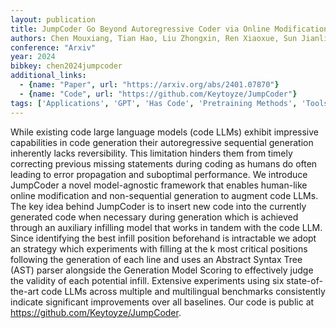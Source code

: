 ```yaml
---
layout: publication
title: JumpCoder Go Beyond Autoregressive Coder via Online Modification
authors: Chen Mouxiang, Tian Hao, Liu Zhongxin, Ren Xiaoxue, Sun Jianling
conference: "Arxiv"
year: 2024
bibkey: chen2024jumpcoder
additional_links:
  - {name: "Paper", url: "https://arxiv.org/abs/2401.07870"}
  - {name: "Code", url: "https://github.com/Keytoyze/JumpCoder"}
tags: ['Applications', 'GPT', 'Has Code', 'Pretraining Methods', 'Tools']
---
```

While existing code large language models (code LLMs) exhibit impressive capabilities in code generation their autoregressive sequential generation inherently lacks reversibility. This limitation hinders them from timely correcting previous missing statements during coding as humans do often leading to error propagation and suboptimal performance. We introduce JumpCoder a novel model-agnostic framework that enables human-like online modification and non-sequential generation to augment code LLMs. The key idea behind JumpCoder is to insert new code into the currently generated code when necessary during generation which is achieved through an auxiliary infilling model that works in tandem with the code LLM. Since identifying the best infill position beforehand is intractable we adopt an strategy which experiments with filling at the k most critical positions following the generation of each line and uses an Abstract Syntax Tree (AST) parser alongside the Generation Model Scoring to effectively judge the validity of each potential infill. Extensive experiments using six state-of-the-art code LLMs across multiple and multilingual benchmarks consistently indicate significant improvements over all baselines. Our code is public at https://github.com/Keytoyze/JumpCoder.
